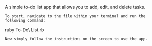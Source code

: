 A simple to-do list app that allows you to add, edit, and delete tasks. 
```
To start, navigate to the file within your terminal and run the following command:
```
ruby To-Do\ List.rb
```
Now simply follow the instructions on the screen to use the app.
```